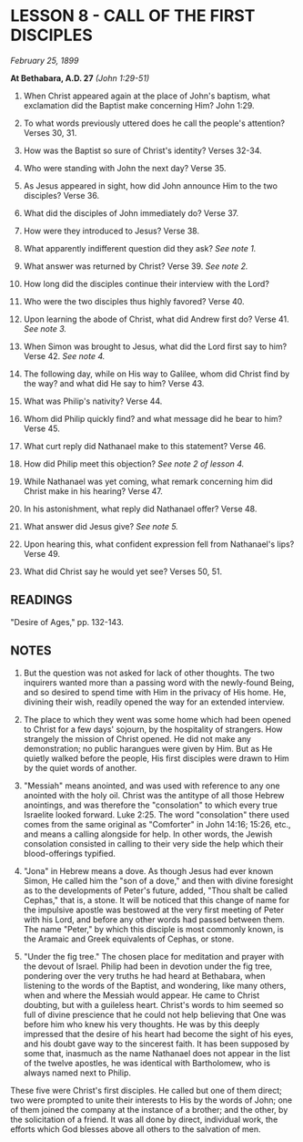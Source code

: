 # LESSON 8 - CALL OF THE FIRST DISCIPLES

*February 25, 1899*

**At Bethabara, A.D. 27**
*(John 1:29-51)*

1. When Christ appeared again at the place of John's baptism, what exclamation did the Baptist make concerning Him? John 1:29.

2. To what words previously uttered does he call the people's attention? Verses 30, 31.

3. How was the Baptist so sure of Christ's identity? Verses 32-34.

4. Who were standing with John the next day? Verse 35.

5. As Jesus appeared in sight, how did John announce Him to the two disciples? Verse 36.

6. What did the disciples of John immediately do? Verse 37.

7. How were they introduced to Jesus? Verse 38.

8. What apparently indifferent question did they ask? *See note 1.*

9. What answer was returned by Christ? Verse 39. *See note 2.*

10. How long did the disciples continue their interview with the Lord?

11. Who were the two disciples thus highly favored? Verse 40.

12. Upon learning the abode of Christ, what did Andrew first do? Verse 41. *See note 3.*

13. When Simon was brought to Jesus, what did the Lord first say to him? Verse 42. *See note 4.*

14. The following day, while on His way to Galilee, whom did Christ find by the way? and what did He say to him? Verse 43.

15. What was Philip's nativity? Verse 44.

16. Whom did Philip quickly find? and what message did he bear to him? Verse 45.

17. What curt reply did Nathanael make to this statement? Verse 46.

18. How did Philip meet this objection? *See note 2 of lesson 4.*

19. While Nathanael was yet coming, what remark concerning him did Christ make in his hearing? Verse 47.

20. In his astonishment, what reply did Nathanael offer? Verse 48.

21. What answer did Jesus give? *See note 5.*

22. Upon hearing this, what confident expression fell from Nathanael's lips? Verse 49.

23. What did Christ say he would yet see? Verses 50, 51.

## READINGS

"Desire of Ages," pp. 132-143.

## NOTES

1. But the question was not asked for lack of other thoughts. The two inquirers wanted more than a passing word with the newly-found Being, and so desired to spend time with Him in the privacy of His home. He, divining their wish, readily opened the way for an extended interview.

2. The place to which they went was some home which had been opened to Christ for a few days' sojourn, by the hospitality of strangers. How strangely the mission of Christ opened. He did not make any demonstration; no public harangues were given by Him. But as He quietly walked before the people, His first disciples were drawn to Him by the quiet words of another.

3. "Messiah" means anointed, and was used with reference to any one anointed with the holy oil. Christ was the antitype of all those Hebrew anointings, and was therefore the "consolation" to which every true Israelite looked forward. Luke 2:25. The word "consolation" there used comes from the same original as "Comforter" in John 14:16; 15:26, etc., and means a calling alongside for help. In other words, the Jewish consolation consisted in calling to their very side the help which their blood-offerings typified.

4. "Jona" in Hebrew means a dove. As though Jesus had ever known Simon, He called him the "son of a dove," and then with divine foresight as to the developments of Peter's future, added, "Thou shalt be called Cephas," that is, a stone. It will be noticed that this change of name for the impulsive apostle was bestowed at the very first meeting of Peter with his Lord, and before any other words had passed between them. The name "Peter," by which this disciple is most commonly known, is the Aramaic and Greek equivalents of Cephas, or stone.

5. "Under the fig tree." The chosen place for meditation and prayer with the devout of Israel. Philip had been in devotion under the fig tree, pondering over the very truths he had heard at Bethabara, when listening to the words of the Baptist, and wondering, like many others, when and where the Messiah would appear. He came to Christ doubting, but with a guileless heart. Christ's words to him seemed so full of divine prescience that he could not help believing that One was before him who knew his very thoughts. He was by this deeply impressed that the desire of his heart had become the sight of his eyes, and his doubt gave way to the sincerest faith. It has been supposed by some that, inasmuch as the name Nathanael does not appear in the list of the twelve apostles, he was identical with Bartholomew, who is always named next to Philip.

These five were Christ's first disciples. He called but one of them direct; two were prompted to unite their interests to His by the words of John; one of them joined the company at the instance of a brother; and the other, by the solicitation of a friend. It was all done by direct, individual work, the efforts which God blesses above all others to the salvation of men.